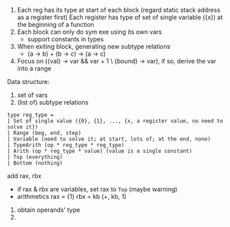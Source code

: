 1. Each reg has its type at start of each block
   (regard static stack address as a register first)
   Each register has type of set of single variable ({x}) at the beginning of a function
2. Each block can only do sym exe using its own vars
   * support constants in types
3. When exiting block, generating new subtype relations
   * (a -> b) + (b -> c) -> (a -> c)
4. Focus on ({val} -> var && var + 1 \ {bound} -> var), if so, derive the var into a range

Data structure:
1. set of vars
2. (list of) subtype relations

```
type reg_type =
| Set of single value ({0}, {1}, ..., {x, a register value, no need to solve it})
| Range (beg, end, step)
| Variable (need to solve it; at start, lots of; at the end, none)
| TypeArith (op * reg_type * reg_type)
| Arith (op * reg_type * value) (value is a single constant)
| Top (everything)
| Bottom (nothing)
```


add rax, rbx
* if rax & rbx are variables, set rax to `Top` (maybe warning)
* arithmetics
  rax = {1}
  rbx = kb
  (+, kb, 1)

1. obtain operands' type
2. 